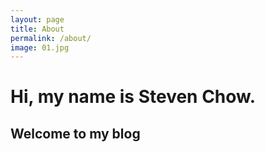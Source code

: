 ```yaml
---
layout: page
title: About
permalink: /about/
image: 01.jpg
---
```


# Hi, my name is Steven Chow.
## Welcome to my blog
